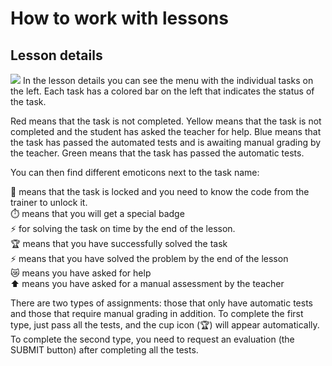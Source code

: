 # How to work with lessons

## Lesson details
![](/images_for_md_files/guides/en/student/lesson/lesson_detail.png)
In the lesson details you can see the menu with the individual tasks on the left. Each task has a colored bar on the
left that indicates the status of the task.

Red means that the task is not completed.
Yellow means that the task is not completed and the student has asked the teacher for help.
Blue means that the task has passed the automated tests and is awaiting manual grading by the teacher.
Green means that the task has passed the automatic tests.

You can then find different emoticons next to the task name:

🔑 means that the task is locked and you need to know the code from the trainer to unlock it.  
⏱️ means that you will get a special badge  
⚡️ for solving the task on time by the end of the lesson.  
🏆 means that you have successfully solved the task  
⚡️ means that you have solved the problem by the end of the lesson  
😿 means you have asked for help  
⬆️ means you have asked for a manual assessment by the teacher

There are two types of assignments: those that only have automatic tests and those that require manual grading in
addition. To complete the first type, just pass all the tests, and the cup icon (🏆) will appear automatically. To
complete the second type, you need to request an evaluation (the SUBMIT button) after completing all the tests.